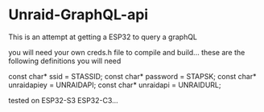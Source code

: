 # Unraid-GraphQL-api
This is an attempt at getting a ESP32 to query a graphQL 

you will need your own creds.h file to compile and build... these are the following definitions you will need 

const char* ssid = STASSID;
const char* password = STAPSK;
const char* unraidapiey = UNRAIDAPI;
const char* unraidapi = UNRAIDURL;

tested on ESP32-S3 ESP32-C3... 
